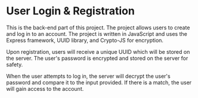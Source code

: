# User Login & Registration
This is the back-end part of this project.
The project allows users to create and log in to an account. The project is written in JavaScript and uses the Express framework, UUID library, and Crypto-JS for encryption.

Upon registration, users will receive a unique UUID which will be stored on the server. The user's password is encrypted and stored on the server for safety.

When the user attempts to log in, the server will decrypt the user's password and compare it to the input provided. If there is a match, the user will gain access to the account.